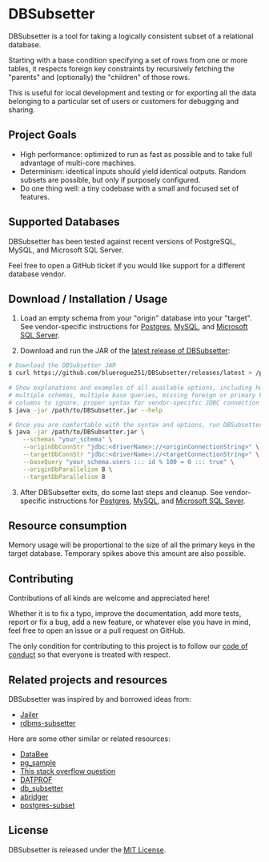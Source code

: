 # DBSubsetter

DBSubsetter is a tool for taking a logically consistent subset of a relational database.

Starting with a base condition specifying a set of rows from one or more tables, it respects foreign key constraints by recursively fetching the "parents" and (optionally) the "children" of those rows.

This is useful for local development and testing or for exporting all the data belonging to a particular set of users or customers for debugging and sharing.


## Project Goals

* High performance: optimized to run as fast as possible and to take full advantage of multi-core machines.
* Determinism: identical inputs should yield identical outputs. Random subsets are possible, but only if purposely configured.
* Do one thing well: a tiny codebase with a small and focused set of features.


## Supported Databases

DBSubsetter has been tested against recent versions of PostgreSQL, MySQL, and Microsoft SQL Server.

Feel free to open a GitHub ticket if you would like support for a different database vendor.


## Download / Installation / Usage

1. Load an empty schema from your "origin" database into your "target". See vendor-specific instructions for [Postgres](docs/pre_subset_postgres.md), [MySQL](docs/pre_subset_mysql.md), and [Microsoft SQL Server](docs/pre_subset_ms_sql_server.md).
 
2. Download and run the JAR of the [latest release of DBSubsetter](https://github.com/bluerogue251/DBSubsetter/releases/latest):

```sh
# Download the DBSubsetter JAR
$ curl https://github.com/bluerogue251/DBSubsetter/releases/latest > /path/to/DBSubsetter.jar
 
# Show explanations and examples of all available options, including how to configure:
# multiple schemas, multiple base queries, missing foreign or primary keys, 
# columns to ignore, proper syntax for vendor-specific JDBC connection strings, etc.
$ java -jar /path/to/DBSubsetter.jar --help

# Once you are comfortable with the syntax and options, run DBSubsetter for real
$ java -jar /path/to/DBSubsetter.jar \
    --schemas "your_schema" \
    --originDbConnStr "jdbc:<driverName>://<originConnectionString>" \
    --targetDbConnStr "jdbc:<driverName>://<targetConnectionString>" \
    --baseQuery "your_schema.users ::: id % 100 = 0 ::: true" \
    --originDbParallelism 8 \
    --targetDbParallelism 8
```

3. After DBSubsetter exits, do some last steps and cleanup. See vendor-specific instructions for [Postgres](docs/post_subset_postgres.md), [MySQL](docs/post_subset_mysql.md), and [Microsoft SQL Sever](docs/post_subset_ms_sql_server.md).


## Resource consumption

Memory usage will be proportional to the size of all the primary keys in the target database. Temporary spikes above this amount are also possible.


## Contributing

Contributions of all kinds are welcome and appreciated here!

Whether it is to fix a typo, improve the documentation, add more tests, report or fix a bug, add a new feature, or whatever else you have in mind, feel free to open an issue or a pull request on GitHub.

The only condition for contributing to this project is to follow our [code of conduct](CODE_OF_CONDUCT.md) so that everyone is treated with respect.


## Related projects and resources

DBSubsetter was inspired by and borrowed ideas from:

* [Jailer](http://jailer.sourceforge.net/home.htm)
* [rdbms-subsetter](https://github.com/18F/rdbms-subsetter)

Here are some other similar or related resources:

* [DataBee](https://www.databee.com/)
* [pg_sample](https://github.com/mla/pg_sample)
* [This stack overflow question](https://stackoverflow.com/questions/3980379/how-to-export-consistent-subset-of-database)
* [DATPROF](http://www.datprof.com/products/datprof-subset/)
* [db_subsetter](https://github.com/lostapathy/db_subsetter)
* [abridger](https://github.com/freewilll/abridger)
* [postgres-subset](https://github.com/BeautifulDestinations/postgres-subset)


## License

DBSubsetter is released under the [MIT License](LICENSE.txt).